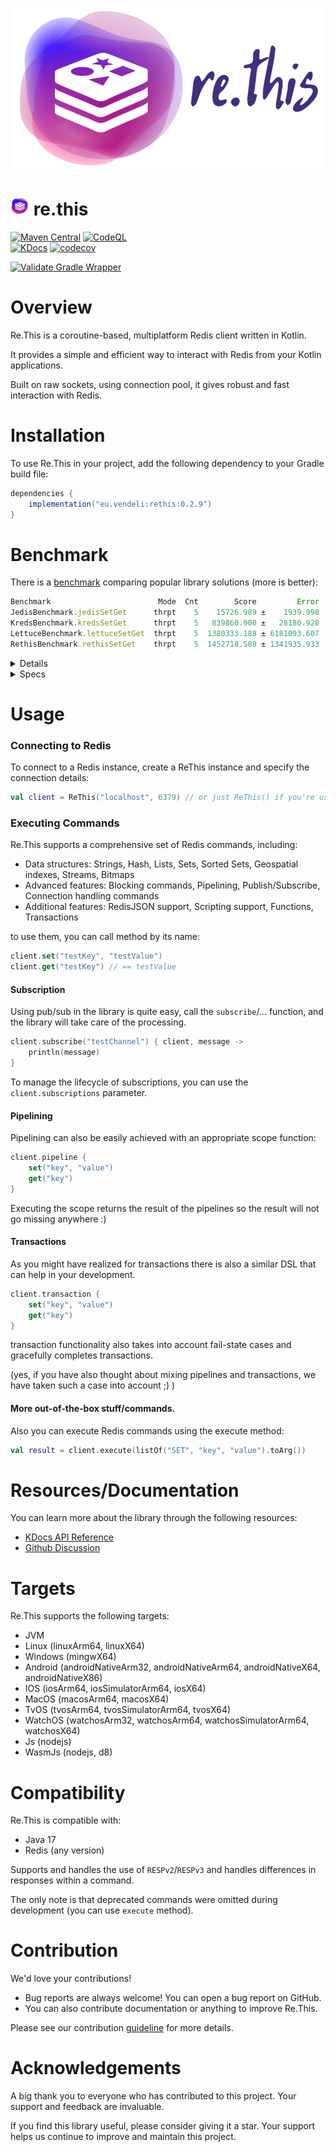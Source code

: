<p align="center">
  <img src="./assets/logo.png" alt="Logo" />
</p>

# <img src="./assets/logo-icon.svg" alt="icon" height="30" /> re.this

[![Maven Central](https://img.shields.io/maven-central/v/eu.vendeli/rethis?style=flat&label=Maven&logo=apache-maven)](https://search.maven.org/artifact/eu.vendeli/rethis) [![CodeQL](https://github.com/vendelieu/re.this/actions/workflows/github-code-scanning/codeql/badge.svg)](https://github.com/vendelieu/re.this/actions/workflows/github-code-scanning/codeql)\
[![KDocs](https://img.shields.io/static/v1?label=Dokka&message=KDocs&color=blue&logo=kotlin)](https://vendelieu.github.io/re.this/)
[![codecov](https://codecov.io/gh/vendelieu/re.this/graph/badge.svg?token=F8SY97KR17)](https://codecov.io/gh/vendelieu/re.this)

[![Validate Gradle Wrapper](https://github.com/vendelieu/re.this/actions/workflows/gradle-wrapper-validation.yml/badge.svg)](https://github.com/vendelieu/re.this/actions/workflows/gradle-wrapper-validation.yml)

# Overview

Re.This is a coroutine-based, multiplatform Redis client written in Kotlin.

It provides a simple and efficient way to interact with Redis from your Kotlin applications.

Built on raw sockets, using connection pool, it gives robust and fast interaction with Redis.

# Installation

To use Re.This in your project, add the following dependency to your Gradle build file:

```gradle
dependencies {
    implementation("eu.vendeli:rethis:0.2.9")
}
```

# Benchmark

There is
a [benchmark](https://github.com/vendelieu/re.this/tree/master/benchmarks/src/main/kotlin/eu/vendeli/rethis/benchmarks)
comparing popular library solutions (more is better):

```javascript
Benchmark                        Mode  Cnt        Score         Error  Units
JedisBenchmark.jedisSetGet      thrpt    5    15726.989 ±    1939.998  ops/s
KredsBenchmark.kredsSetGet      thrpt    5   839860.900 ±   28180.928  ops/s
LettuceBenchmark.lettuceSetGet  thrpt    5  1380333.188 ± 6181093.607  ops/s
RethisBenchmark.rethisSetGet    thrpt    5  1452718.508 ± 1341935.933  ops/s
```

<details>
  <summary>Details</summary>

* `Jedis` (Pooled) inside coroutines starts to fail to cope with the thread pool and starts throwing errors.
* `Kreds` with the `.use {}` approach gives worse results.
* `Lettuce` gives similar performance, the difference is ~100k ops more or less, but it takes an order of magnitude more
  RAM and starts to freeze because of this.

</details>


<details>
  <summary>Specs</summary>
  Intel® Core™ i9-10900K CPU @ 3.70GHz × 20 | RAM: 16,0 GiB
</details>

# Usage

### Connecting to Redis

To connect to a Redis instance, create a ReThis instance and specify the connection details:

```kotlin
val client = ReThis("localhost", 6379) // or just ReThis() if you're using default connection settings 
```

### Executing Commands

Re.This supports a comprehensive set of Redis commands, including:

* Data structures: Strings, Hash, Lists, Sets, Sorted Sets, Geospatial indexes, Streams, Bitmaps
* Advanced features: Blocking commands, Pipelining, Publish/Subscribe, Connection handling commands
* Additional features: RedisJSON support, Scripting support, Functions, Transactions

to use them, you can call method by its name:

```kotlin
client.set("testKey", "testValue")
client.get("testKey") // == testValue
```

#### Subscription

Using pub/sub in the library is quite easy, call the `subscribe`/... function,
and the library will take care of the processing.

```kotlin
client.subscribe("testChannel") { client, message ->
    println(message)
}
```

To manage the lifecycle of subscriptions, you can use the `client.subscriptions` parameter.

#### Pipelining

Pipelining can also be easily achieved with an appropriate scope function:

```kotlin
client.pipeline {
    set("key", "value")
    get("key")
}
```

Executing the scope returns the result of the pipelines so the result will not go missing anywhere :)

#### Transactions

As you might have realized for transactions there is also a similar DSL that can help in your development.

```kotlin
client.transaction {
    set("key", "value")
    get("key")
}
```

transaction functionality also takes into account fail-state cases and gracefully completes transactions.

(yes, if you have also thought about mixing pipelines and transactions, we have taken such a case into account ;) )

#### More out-of-the-box stuff/commands.

Also you can execute Redis commands using the execute method:

```kotlin
val result = client.execute(listOf("SET", "key", "value").toArg())
```

# Resources/Documentation

You can learn more about the library through the following resources:

* [KDocs API Reference](https://vendelieu.github.io/re.this/)
* [Github Discussion](https://github.com/vendelieu/re.this/discussions)

# Targets

Re.This supports the following targets:

* JVM
* Linux (linuxArm64, linuxX64)
* Windows (mingwX64)
* Android (androidNativeArm32, androidNativeArm64, androidNativeX64, androidNativeX86)
* IOS (iosArm64, iosSimulatorArm64, iosX64)
* MacOS (macosArm64, macosX64)
* TvOS (tvosArm64, tvosSimulatorArm64, tvosX64)
* WatchOS (watchosArm32, watchosArm64, watchosSimulatorArm64, watchosX64)
* Js (nodejs)
* WasmJs (nodejs, d8)

# Compatibility

Re.This is compatible with:

- Java 17
- Redis (any version)

Supports and handles the use of `RESPv2`/`RESPv3` and handles differences in responses within a command.

The only note is that deprecated commands were omitted during development (you can use `execute` method).

# Contribution

We'd love your contributions!

* Bug reports are always welcome! You can open a bug report on GitHub.
* You can also contribute documentation or anything to improve Re.This.

Please see our contribution [guideline](./CONTRIBUTING.md) for more details.

# Acknowledgements

A big thank you to everyone who has contributed to this project. Your support and feedback are invaluable.

If you find this library useful, please consider giving it a star. Your support helps us continue to improve and
maintain this project.
